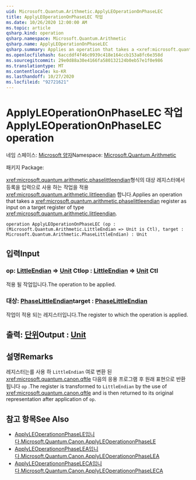```yaml
---
uid: Microsoft.Quantum.Arithmetic.ApplyLEOperationOnPhaseLEC
title: ApplyLEOperationOnPhaseLEC 작업
ms.date: 10/26/2020 12:00:00 AM
ms.topic: article
qsharp.kind: operation
qsharp.namespace: Microsoft.Quantum.Arithmetic
qsharp.name: ApplyLEOperationOnPhaseLEC
qsharp.summary: Applies an operation that takes a <xref:microsoft.quantum.arithmetic.phaselittleendian> register as input on a target register of type <xref:microsoft.quantum.arithmetic.littleendian>.
ms.openlocfilehash: 6accddf4f46c0939c418e164ccb153a8fc6e358d
ms.sourcegitcommit: 29e0d88a30e4166fa580132124b0eb57e1f0e986
ms.translationtype: MT
ms.contentlocale: ko-KR
ms.lasthandoff: 10/27/2020
ms.locfileid: "92721621"
---
```

# <a name="applyleoperationonphaselec-operation"></a><span data-ttu-id="d1a2c-102">ApplyLEOperationOnPhaseLEC 작업</span><span class="sxs-lookup"><span data-stu-id="d1a2c-102">ApplyLEOperationOnPhaseLEC operation</span></span>

<span data-ttu-id="d1a2c-103">네임 스페이스: [Microsoft 양자](xref:Microsoft.Quantum.Arithmetic)</span><span class="sxs-lookup"><span data-stu-id="d1a2c-103">Namespace: [Microsoft.Quantum.Arithmetic](xref:Microsoft.Quantum.Arithmetic)</span></span>

<span data-ttu-id="d1a2c-104">패키지 [](https://nuget.org/packages/)</span><span class="sxs-lookup"><span data-stu-id="d1a2c-104">Package: [](https://nuget.org/packages/)</span></span>


<span data-ttu-id="d1a2c-105"><xref:microsoft.quantum.arithmetic.phaselittleendian>형식의 대상 레지스터에서 등록을 입력으로 사용 하는 작업을 적용 <xref:microsoft.quantum.arithmetic.littleendian> 합니다.</span><span class="sxs-lookup"><span data-stu-id="d1a2c-105">Applies an operation that takes a <xref:microsoft.quantum.arithmetic.phaselittleendian> register as input on a target register of type <xref:microsoft.quantum.arithmetic.littleendian>.</span></span>

```qsharp
operation ApplyLEOperationOnPhaseLEC (op : (Microsoft.Quantum.Arithmetic.LittleEndian => Unit is Ctl), target : Microsoft.Quantum.Arithmetic.PhaseLittleEndian) : Unit
```


## <a name="input"></a><span data-ttu-id="d1a2c-106">입력</span><span class="sxs-lookup"><span data-stu-id="d1a2c-106">Input</span></span>

### <a name="op--littleendian--unit-ctl"></a><span data-ttu-id="d1a2c-107">op: [LittleEndian](xref:Microsoft.Quantum.Arithmetic.LittleEndian) => [Unit](xref:microsoft.quantum.lang-ref.unit) Ctl</span><span class="sxs-lookup"><span data-stu-id="d1a2c-107">op : [LittleEndian](xref:Microsoft.Quantum.Arithmetic.LittleEndian) => [Unit](xref:microsoft.quantum.lang-ref.unit) Ctl</span></span>

<span data-ttu-id="d1a2c-108">적용 될 작업입니다.</span><span class="sxs-lookup"><span data-stu-id="d1a2c-108">The operation to be applied.</span></span>


### <a name="target--phaselittleendian"></a><span data-ttu-id="d1a2c-109">대상: [PhaseLittleEndian](xref:Microsoft.Quantum.Arithmetic.PhaseLittleEndian)</span><span class="sxs-lookup"><span data-stu-id="d1a2c-109">target : [PhaseLittleEndian](xref:Microsoft.Quantum.Arithmetic.PhaseLittleEndian)</span></span>

<span data-ttu-id="d1a2c-110">작업이 적용 되는 레지스터입니다.</span><span class="sxs-lookup"><span data-stu-id="d1a2c-110">The register to which the operation is applied.</span></span>



## <a name="output--unit"></a><span data-ttu-id="d1a2c-111">출력: [단위](xref:microsoft.quantum.lang-ref.unit)</span><span class="sxs-lookup"><span data-stu-id="d1a2c-111">Output : [Unit](xref:microsoft.quantum.lang-ref.unit)</span></span>



## <a name="remarks"></a><span data-ttu-id="d1a2c-112">설명</span><span class="sxs-lookup"><span data-stu-id="d1a2c-112">Remarks</span></span>

<span data-ttu-id="d1a2c-113">레지스터는를 사용 하 `LittleEndian` 여로 변환 된 <xref:microsoft.quantum.canon.qftle> 다음의 응용 프로그램 후 원래 표현으로 반환 됩니다 `op` .</span><span class="sxs-lookup"><span data-stu-id="d1a2c-113">The register is transformed to `LittleEndian` by the use of <xref:microsoft.quantum.canon.qftle> and is then returned to its original representation after application of `op`.</span></span>

## <a name="see-also"></a><span data-ttu-id="d1a2c-114">참고 항목</span><span class="sxs-lookup"><span data-stu-id="d1a2c-114">See Also</span></span>

- [<span data-ttu-id="d1a2c-115">ApplyLEOperationonPhaseLE입니다.</span><span class="sxs-lookup"><span data-stu-id="d1a2c-115">Microsoft.Quantum.Canon.ApplyLEOperationonPhaseLE</span></span>](xref:Microsoft.Quantum.Canon.ApplyLEOperationonPhaseLE)
- [<span data-ttu-id="d1a2c-116">ApplyLEOperationonPhaseLEA입니다.</span><span class="sxs-lookup"><span data-stu-id="d1a2c-116">Microsoft.Quantum.Canon.ApplyLEOperationonPhaseLEA</span></span>](xref:Microsoft.Quantum.Canon.ApplyLEOperationonPhaseLEA)
- [<span data-ttu-id="d1a2c-117">ApplyLEOperationonPhaseLECA입니다.</span><span class="sxs-lookup"><span data-stu-id="d1a2c-117">Microsoft.Quantum.Canon.ApplyLEOperationonPhaseLECA</span></span>](xref:Microsoft.Quantum.Canon.ApplyLEOperationonPhaseLECA)